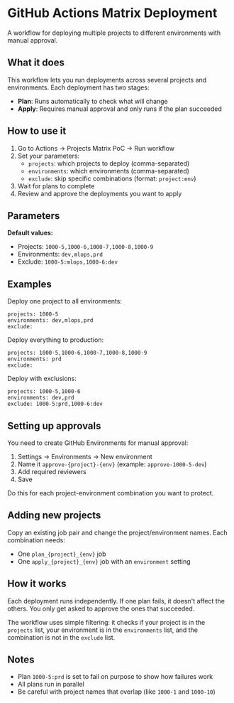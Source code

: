 # GitHub Actions Matrix Deployment

A workflow for deploying multiple projects to different environments with manual approval.

## What it does

This workflow lets you run deployments across several projects and environments. Each deployment has two stages:
- **Plan**: Runs automatically to check what will change
- **Apply**: Requires manual approval and only runs if the plan succeeded

## How to use it

1. Go to Actions → Projects Matrix PoC → Run workflow
2. Set your parameters:
   - `projects`: which projects to deploy (comma-separated)
   - `environments`: which environments (comma-separated)
   - `exclude`: skip specific combinations (format: `project:env`)
3. Wait for plans to complete
4. Review and approve the deployments you want to apply

## Parameters

**Default values:**
- Projects: `1000-5,1000-6,1000-7,1000-8,1000-9`
- Environments: `dev,mlops,prd`
- Exclude: `1000-5:mlops,1000-6:dev`

## Examples

Deploy one project to all environments:
```
projects: 1000-5
environments: dev,mlops,prd
exclude: 
```

Deploy everything to production:
```
projects: 1000-5,1000-6,1000-7,1000-8,1000-9
environments: prd
exclude: 
```

Deploy with exclusions:
```
projects: 1000-5,1000-6
environments: dev,prd
exclude: 1000-5:prd,1000-6:dev
```

## Setting up approvals

You need to create GitHub Environments for manual approval:

1. Settings → Environments → New environment
2. Name it `approve-{project}-{env}` (example: `approve-1000-5-dev`)
3. Add required reviewers
4. Save

Do this for each project-environment combination you want to protect.

## Adding new projects

Copy an existing job pair and change the project/environment names. Each combination needs:
- One `plan_{project}_{env}` job
- One `apply_{project}_{env}` job with an `environment` setting

## How it works

Each deployment runs independently. If one plan fails, it doesn't affect the others. You only get asked to approve the ones that succeeded.

The workflow uses simple filtering: it checks if your project is in the `projects` list, your environment is in the `environments` list, and the combination is not in the `exclude` list.

## Notes

- Plan `1000-5:prd` is set to fail on purpose to show how failures work
- All plans run in parallel
- Be careful with project names that overlap (like `1000-1` and `1000-10`)
